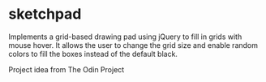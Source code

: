 # sketchpad

Implements a grid-based drawing pad using jQuery to fill in grids with mouse hover.
It allows the user to change the grid size and enable random colors to fill the boxes instead of the default black.

Project idea from The Odin Project
